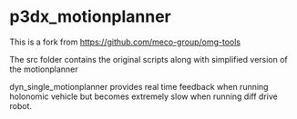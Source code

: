 # p3dx_motionplanner

This is a fork from https://github.com/meco-group/omg-tools 

The src folder contains the original scripts along with simplified version
of the motionplanner

dyn_single_motionplanner provides real time feedback when running holonomic vehicle but becomes
extremely slow when running diff drive robot.


